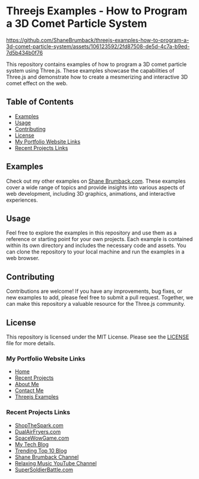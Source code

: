 # Threejs Examples - How to Program a 3D Comet Particle System


https://github.com/ShaneBrumback/threejs-examples-how-to-program-a-3d-comet-particle-system/assets/106123592/2fd87508-de5d-4c7a-b9ed-7d5b434b0f76


This repository contains examples of how to program a 3D comet particle system using Three.js. These examples showcase the capabilities of Three.js and demonstrate how to create a mesmerizing and interactive 3D comet effect on the web.

## Table of Contents
- [Examples](#examples)
- [Usage](#usage)
- [Contributing](#contributing)
- [License](#license)
- [My Portfolio Website Links](#my-portfolio-website-links)
- [Recent Projects Links](#recent-projects-links)

## Examples

Check out my other examples on [Shane Brumback.com](https://www.shanebrumback.com). These examples cover a wide range of topics and provide insights into various aspects of web development, including 3D graphics, animations, and interactive experiences.

## Usage

Feel free to explore the examples in this repository and use them as a reference or starting point for your own projects. Each example is contained within its own directory and includes the necessary code and assets. You can clone the repository to your local machine and run the examples in a web browser.

## Contributing

Contributions are welcome! If you have any improvements, bug fixes, or new examples to add, please feel free to submit a pull request. Together, we can make this repository a valuable resource for the Three.js community.

## License

This repository is licensed under the MIT License. Please see the [LICENSE](LICENSE) file for more details.

### My Portfolio Website Links
- [Home](index.html)
- [Recent Projects](shane-brumback-projects.html)
- [About Me](shane-brumback-about-me.html)
- [Contact Me](shane-brumback-contact-me.html)
- [Threejs Examples](threejs-examples-how-to-program-a-3d-comet-particle-system.html)

### Recent Projects Links
- [ShopTheSpark.com](https://www.shopthespark.com)
- [DualAirFryers.com](https://www.dualairfryers.com)
- [SpaceWowGame.com](https://www.spacewowgame.com)
- [My Tech Blog](https://shanebrumback.blogspot.com/)
- [Trending Top 10 Blog](https://trendingtop10sellers.blogspot.com/)
- [Shane Brumback Channel](https://www.youtube.com/channel/UC5kqNYlnPWrL46eTKjTEPHg)
- [Relaxing Music YouTube Channel](https://www.youtube.com/channel/UCZFli7epnBtP2pcdsVs3gvg)
- [SuperSoldierBattle.com](https://www.supersoldierbattle.com)

